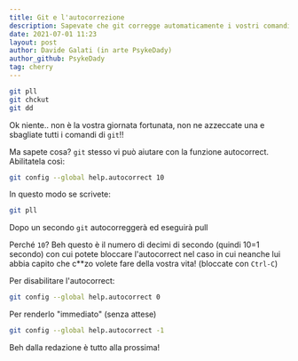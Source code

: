 ```yaml
---
title: Git e l'autocorrezione
description: Sapevate che git corregge automaticamente i vostri comandi?
date: 2021-07-01 11:23
layout: post
author: Davide Galati (in arte PsykeDady)
author_github: PsykeDady
tag: cherry
---
```


```bash
git pll 
git chckut 
git dd 
```

Ok niente.. non è la vostra giornata fortunata, non ne azzeccate una e 
sbagliate tutti i comandi di `git`!!

Ma sapete cosa? `git` stesso vi può aiutare con la funzione autocorrect. 
Abilitatela così: 
```bash
git config --global help.autocorrect 10 
```

In questo modo se scrivete:
```bash
git pll
``` 

Dopo un secondo `git` autocorreggerà ed eseguirà pull 

Perché `10`? Beh questo è il numero di decimi di secondo (quindi 10=1 secondo) 
con cui potete bloccare l'autocorrect nel caso in cui neanche lui abbia capito 
che c**zo volete fare della vostra vita! (bloccate con `Ctrl-C`) 

Per disabilitare l'autocorrect:
```bash
git config --global help.autocorrect 0 
```

Per renderlo "immediato" (senza attese) 
```bash
git config --global help.autocorrect -1
```

Beh dalla redazione è tutto alla prossima!
